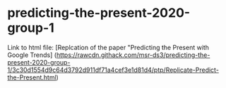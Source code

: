 # predicting-the-present-2020-group-1
Link to html file: [Replcation of the paper "Predicting the Present with Google Trends] (https://rawcdn.githack.com/msr-ds3/predicting-the-present-2020-group-1/3c30d1554d9c64d3792d911df71a4cef3e1d81d4/ptp/Replicate-Predict-the-Present.html)
